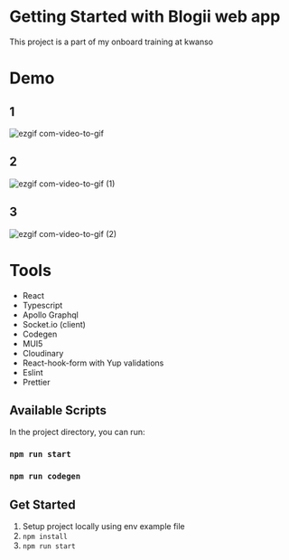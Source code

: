 # Getting Started with Blogii web app

This project is a part of my onboard training at kwanso  

# Demo

## 1
![ezgif com-video-to-gif](https://user-images.githubusercontent.com/127109087/232434803-e9185586-b17f-41c5-9457-7830dd168b11.gif)

## 2
![ezgif com-video-to-gif (1)](https://user-images.githubusercontent.com/127109087/232434847-b79ed627-3081-4e8f-9f76-a365e442dc5f.gif)

## 3
![ezgif com-video-to-gif (2)](https://user-images.githubusercontent.com/127109087/232434894-459e6ccd-310e-4fd8-9c89-00790d736de1.gif)



# Tools

- React 
- Typescript
- Apollo Graphql
- Socket.io (client)
- Codegen
- MUI5
- Cloudinary
- React-hook-form with Yup validations
- Eslint
- Prettier


## Available Scripts

In the project directory, you can run:

### `npm run start`

### `npm run codegen`

## Get Started

1. Setup project locally using env example file
2. `npm install`
3. `npm run start`
